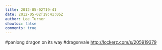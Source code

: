 ```yaml
---
title: 2012-05-02T19-41
date: 2012-05-02T19:41:05Z
author: Lee Turner
showtoc: false
comments: true
---
```


#panlong dragon on its way #dragonvale  http://lockerz.com/s/205919379

